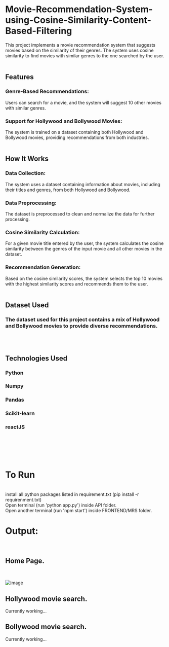 # Movie-Recommendation-System-using-Cosine-Similarity-Content-Based-Filtering
This project implements a movie recommendation system that suggests movies based on the similarity of their genres. The system uses cosine similarity to find movies with similar genres to the one searched by the user.
<br><br>

## Features

### Genre-Based Recommendations: 
Users can search for a movie, and the system will suggest 10 other movies with similar genres.

### Support for Hollywood and Bollywood Movies: 
The system is trained on a dataset containing both Hollywood and Bollywood movies, providing recommendations from both industries.
<br><br>

## How It Works

### Data Collection: 
The system uses a dataset containing information about movies, including their titles and genres, from both Hollywood and Bollywood.

### Data Preprocessing: 
The dataset is preprocessed to clean and normalize the data for further processing.

### Cosine Similarity Calculation: 
For a given movie title entered by the user, the system calculates the cosine similarity between the genres of the input movie and all other movies in the dataset.

### Recommendation Generation: 
Based on the cosine similarity scores, the system selects the top 10 movies with the highest similarity scores and recommends them to the user.
<br><br>

## Dataset Used

### The dataset used for this project contains a mix of Hollywood and Bollywood movies to provide diverse recommendations.
<br><br>

## Technologies Used

### Python

### Numpy

### Pandas

### Scikit-learn

### reactJS
<br><br><br><br>

# To Run
<br>
install all python packages listed in requirement.txt (pip install -r requirenment.txt)
<br>
Open terminal (run 'python app.py') inside API folder.
<br>
Open another terminal (run 'npm start') inside FRONTEND/MRS folder.
<br>

# Output:
<br>

## Home Page.
<br>

![image](https://github.com/SatishKumar1911/Movie-Recommendation-System-using-Cosine-Similarity-Content-Based-Filtering/assets/124880943/bdc2d36f-1f2f-4537-941c-491bf237546a)
<br>

## Hollywood movie search.
Currently working...
<br>

## Bollywood movie search.
Currently working...
